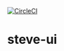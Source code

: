 [![CircleCI](https://dl.circleci.com/status-badge/img/gh/zhouzhenneng/steve-ui/tree/main.svg?style=svg)](https://dl.circleci.com/status-badge/redirect/gh/zhouzhenneng/steve-ui/tree/main)

# steve-ui
